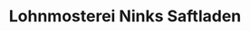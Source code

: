 ---
title: "Lohnmosterei Ninks Saftladen"
url: /neuwied/lohnmosterei-ninks-saftladen/
shop: Getränke
---
